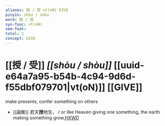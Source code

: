 ```yaml
---
aliases: 授 / 受 vt(oN) GIVE
pinyin: shòu / shòu
word: 授 / 受
syn-func: vt(oN)
sem-feat: 
total: 1
concept: GIVE 
---
```

# [[授 / 受]] *[[shòu / shòu]]*  [[uuid-e64a7a95-b54b-4c94-9d6d-f55dbf079701|vt(oN)]] [[GIVE]]
make presents, confer something on others
 - [[論衡]] 若天**授**地生， / or like Heaven giving one something, the earth making something grow,[HXWD](https://hxwd.org/textview.html?location=KR3j0080_tls_001-9a.21)